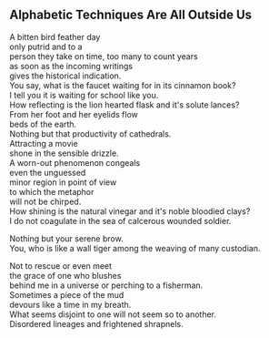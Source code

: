 Alphabetic Techniques Are All Outside Us
----------------------------------------
A bitten bird feather day  
only putrid and to a  
person they take on time, too many to count years  
as soon as the incoming writings  
gives the historical indication.  
You say, what is the faucet waiting for in its cinnamon book?  
I tell you it is waiting for school like you.  
How reflecting is the lion hearted flask and it's solute lances?  
From her foot and her eyelids flow  
beds of the earth.  
Nothing but that productivity of cathedrals.  
Attracting a movie  
shone in the sensible drizzle.  
A worn-out phenomenon congeals  
even the unguessed  
minor region in point of view  
to which the metaphor  
will not be chirped.  
How shining is the natural vinegar and it's noble bloodied clays?  
I do not coagulate in the sea of calcerous wounded soldier.  
  
Nothing but your serene brow.  
You, who is like a wall tiger among the weaving of many custodian.  
  
Not to rescue or even meet  
the grace of one who blushes  
behind me in a universe or perching to a fisherman.  
Sometimes a piece of the mud  
devours like a time in my breath.  
What seems disjoint to one will not seem so to another.  
Disordered lineages and frightened shrapnels.  
